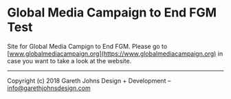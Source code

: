 # Global Media Campaign to End FGM Test

Site for Global Media Campign to End FGM. Please go to [www.globalmediacampaign.org](https://www.globalmediacampaign.org) in case you want to take a look at the website.

* * *

Copyright (c) 2018 Gareth Johns Design + Development – info@garethjohnsdesign.com
